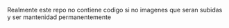 Realmente este repo no contiene codigo si no imagenes que seran subidas y ser mantenidad permanentemente
